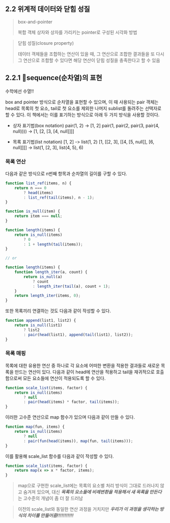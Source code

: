 ## 2.2 위계적 데이터와 닫힘 성질

> box-and-pointer
>
> 복합 객체 상자와 상자를 가리키는 pointer로 구성된 시각화 방법

> 닫힘 성질(closure property)
>
> 데이터 객체들을 조합하는 연산이 있을 때, 그 연산으로 조합한 결과들을 또 다시 그 연산으로 조합할 수 있다면 해당 연산이 닫힘 성질을 충족한다고 할 수 있음

## 2.2.1 sequence(순차열)의 표현

수학에선 수열!!

box and pointer 방식으로 순차열을 표현할 수 있으며, 이 때 사용되는 pair 객체는 head로 목록의 첫 요소, tail로 첫 요소를 제외한 나머지 sublist를 돌려주는 선택자로 할 수 있다. 이 책에서는 이를 표기하는 방식으로 아래 두 가지 방식을 사용할 것이다.

- 상자 표기법(box notation)
  pair(1, 2) -> [1, 2]
  pair(1, pair(2, pair(3, pair(4, null)))) -> [1, [2, [3, [4, null]]]]

- 목록 표기법(list notation)
  [1, 2] -> list(1, 2)
  [1, [[2, 3], [[4, [5, null]], [6, null]]]] -> list(1, [2, 3], list(4, 5), 6)

### 목록 연산

다음과 같은 방식으로 n번째 항목과 순차열의 길이를 구할 수 있다.

```js
function list_ref(items, n) {
	return n === 0
		? head(items)
		: list_ref(tail(items), n - 1);
}

function is_null(item) {
	return item === null;
}

function length(items) {
	return is_null(items)
		? 0
		: 1 + length(tail(items));
}

// or

function length(items) {
    function length_iter(a, count) {
        return is_null(a)
            ? count
            : length_iter(tail(a), count + 1);
    }
    return length_iter(items, 0);
}
```

또한 목록끼리 연결하는 것도 다음과 같이 작성할 수 있다.

```js
function append(list1, list2) {
    return is_null(list1)
        ? list2
        : pair(head(list1), append(tail(list1), list2));
}
```


### 목록 매핑

목록에 대한 유용한 연산 중 하나로 각 요소에 어떠한 변환을 적용한 결과들로 새로운 목록을 만드는 연산이 있다. 다음과 같이 head에 연산을 적용하고 tail을 재귀적으로 호출함으로써 모든 
요소들에 연산이 적용되도록 할 수 있다.

```js
function scale_list(items, factor) {
    return is_null(items)
        ? null
        : pair(head(items) * factor, tail(items));
}
```

이러한 고수준 연산으로 map 함수가 있으며 다음과 같이 만들 수 있다.

```js
function map(fun, items) {
    return is_null(items)
        ? null
        : pair(fun(head(items)), map(fun, tail(items)));
}
```

이를 활용해 scale_list 함수를 다음과 같이 작성할 수 있다.

```js
function scale_list(items, factor) {
    return map(x => x * factor, items);
}
```

> map으로 구현한 scale_list에는 목록의 요소별 처리 방식이 그대로 드러나지 않고 숨겨져 있으며,  대신 ***목록의 요소들에 비례변환을 적용해서 새 목록을 만든다***는 고수준의 개념이 좀 더 잘 드러남

> 이전의 scale_list와 동일한 연산 과정을 거치지만 ***우리가 이 과정을 생각하는 방식의 차이를 만들어줌!!!!!!!!!!!***


